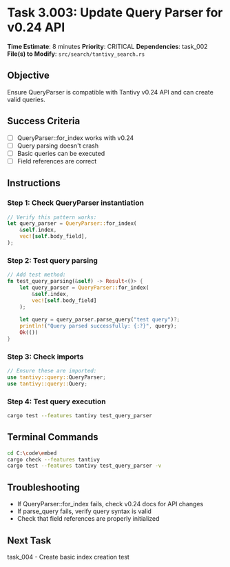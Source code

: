 # Task 3.003: Update Query Parser for v0.24 API

**Time Estimate**: 8 minutes
**Priority**: CRITICAL
**Dependencies**: task_002
**File(s) to Modify**: `src/search/tantivy_search.rs`

## Objective
Ensure QueryParser is compatible with Tantivy v0.24 API and can create valid queries.

## Success Criteria
- [ ] QueryParser::for_index works with v0.24
- [ ] Query parsing doesn't crash
- [ ] Basic queries can be executed
- [ ] Field references are correct

## Instructions

### Step 1: Check QueryParser instantiation
```rust
// Verify this pattern works:
let query_parser = QueryParser::for_index(
    &self.index,
    vec![self.body_field],
);
```

### Step 2: Test query parsing
```rust
// Add test method:
fn test_query_parsing(&self) -> Result<()> {
    let query_parser = QueryParser::for_index(
        &self.index, 
        vec![self.body_field]
    );
    
    let query = query_parser.parse_query("test query")?;
    println!("Query parsed successfully: {:?}", query);
    Ok(())
}
```

### Step 3: Check imports
```rust
// Ensure these are imported:
use tantivy::query::QueryParser;
use tantivy::query::Query;
```

### Step 4: Test query execution
```bash
cargo test --features tantivy test_query_parser
```

## Terminal Commands
```bash
cd C:\code\embed
cargo check --features tantivy
cargo test --features tantivy test_query_parser -v
```

## Troubleshooting
- If QueryParser::for_index fails, check v0.24 docs for API changes
- If parse_query fails, verify query syntax is valid
- Check that field references are properly initialized

## Next Task
task_004 - Create basic index creation test